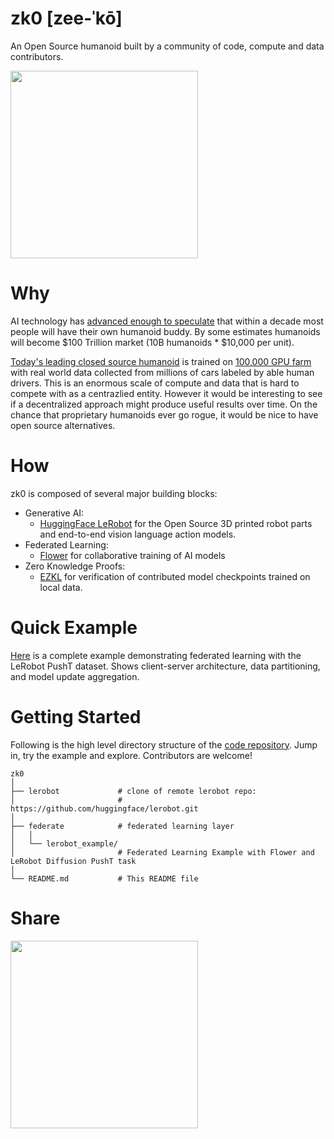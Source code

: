 # zk0 [zee-ˈkō]

An Open Source humanoid built by a community of code, compute and data contributors.

<img src="https://github.com/user-attachments/assets/9dd876a0-6668-4b9f-ad0d-94a540353418" width=300>

# Why

AI technology has [advanced enough to speculate](https://x.com/elonmusk/status/1786367513137233933) that within a decade most people will have their own humanoid buddy. By some estimates humanoids will become $100 Trillion market (10B humanoids * $10,000 per unit).

[Today's leading closed source humanoid](https://x.com/Tesla_Optimus/status/1846294753144361371) is trained on [100,000 GPU farm](https://nvidianews.nvidia.com/news/spectrum-x-ethernet-networking-xai-colossus) with real world data collected from millions of cars labeled by able human drivers. 
This is an enormous scale of compute and data that is hard to compete with as a centrazlied entity. 
However it would be interesting to see if a decentralized approach might produce useful results over time.
On the chance that proprietary humanoids ever go rogue, it would be nice to have open source alternatives.

# How

zk0 is composed of several major building blocks:
- Generative AI: 
  * [HuggingFace LeRobot](https://huggingface.co/lerobot) for the Open Source 3D printed robot parts and end-to-end vision language action models.
- Federated Learning: 
  * [Flower](https://flower.ai/) for collaborative training of AI models
- Zero Knowledge Proofs: 
  * [EZKL](https://ezkl.xyz/) for verification of contributed model checkpoints trained on local data.

# Quick Example

[Here](https://github.com/ivelin/zk0/tree/federate-pusht-gym/federate) is a complete example demonstrating federated learning with the LeRobot PushT dataset. Shows client-server architecture, data partitioning, and model update aggregation. 

# Getting Started

Following is the high level directory structure of the [code repository](https://github.com/ivelin/zk0/tree/main). Jump in, try the example and explore. Contributors are welcome!

```shell
zk0
│
├── lerobot             # clone of remote lerobot repo: 
│                       #    https://github.com/huggingface/lerobot.git
│
├── federate            # federated learning layer
│   │
│   └── lerobot_example/
│                       # Federated Learning Example with Flower and LeRobot Diffusion PushT task
│
└── README.md           # This README file
```
# Share 

<img src="https://github.com/user-attachments/assets/15002040-e149-4888-814f-d1be5f0ad80f" width=300>

